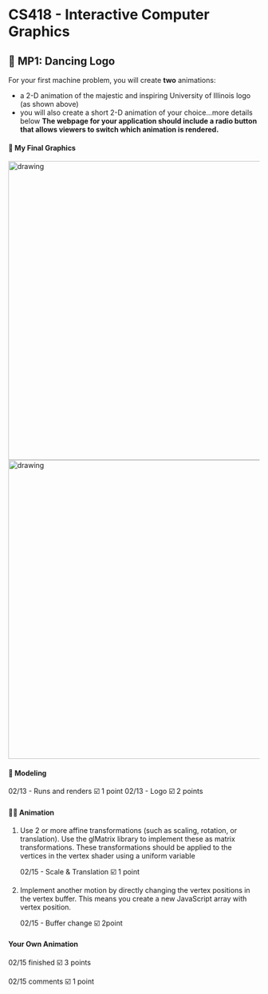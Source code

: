 # CS418 - Interactive Computer Graphics
## 🐰 MP1: Dancing Logo 
For your first machine problem, you will create **two** animations:
* a 2-D animation of the majestic and inspiring University of Illinois logo (as shown above)
* you will also create a short 2-D animation of your choice…more details below
**The webpage for your application should include a radio button that allows viewers to switch which animation is rendered.**



#### 🐙 My Final Graphics

<img src = "/Users/charliefu/Library/Mobile Documents/com~apple~CloudDocs/Tutorial Resources/computer science/CS418/MPs/MP1/Illini.gif" alt = "drawing" width="600"/>





<img src = "/Users/charliefu/Library/Mobile Documents/com~apple~CloudDocs/Tutorial Resources/computer science/CS418/MPs/MP1/MyAnimation.gif" alt = "drawing" width="600"/>



#### 🧩 Modeling  
02/13 - Runs and renders ☑️ 1 point
02/13 - Logo ☑️ 2 points



#### 💃🏻 Animation 

1. Use 2 or more affine transformations (such as scaling, rotation, or translation). Use the glMatrix library to implement these as matrix transformations. These transformations should be applied to the vertices in the vertex shader using a uniform variable

   02/15 - Scale & Translation ☑️ 1 point


2. Implement another motion by directly changing the vertex positions in the vertex buffer. This means you create a new JavaScript array with vertex position. 

   02/15 - Buffer change ☑️ 2point



#### Your Own Animation

02/15 finished ☑️ 3 points

02/15 comments ☑️ 1 point